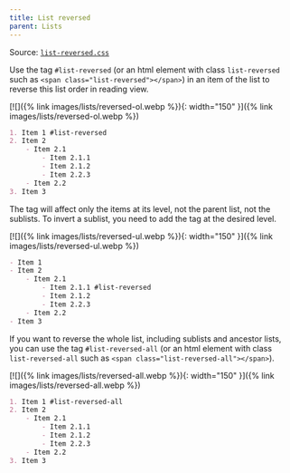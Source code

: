 ```yaml
---
title: List reversed
parent: Lists
---
```


Source: [`list-reversed.css`](https://github.com/ElsaTam/obsidian-fancy-a-story/blob/main/snippets/editor/lists/list-reversed.css)

Use the tag `#list-reversed` (or an html element with class `list-reversed` such as `<span class="list-reversed"></span>`) in an item of the list to reverse this list order in reading view.

[![]({% link images/lists/reversed-ol.webp %}){: width="150" }]({% link images/lists/reversed-ol.webp %})

```markdown
1. Item 1 #list-reversed
2. Item 2
    - Item 2.1
        - Item 2.1.1
        - Item 2.1.2
        - Item 2.2.3
    - Item 2.2
3. Item 3
```

The tag will affect only the items at its level, not the parent list, not the sublists. To invert a sublist, you need to add the tag at the desired level.

[![]({% link images/lists/reversed-ul.webp %}){: width="150" }]({% link images/lists/reversed-ul.webp %})

```markdown
- Item 1
- Item 2
    - Item 2.1
        - Item 2.1.1 #list-reversed
        - Item 2.1.2
        - Item 2.2.3
    - Item 2.2
- Item 3
```

If you want to reverse the whole list, including sublists and ancestor lists, you can use the tag `#list-reversed-all` (or an html element with class `list-reversed-all` such as `<span class="list-reversed-all"></span>`).

[![]({% link images/lists/reversed-all.webp %}){: width="150" }]({% link images/lists/reversed-all.webp %})

```markdown
1. Item 1 #list-reversed-all
2. Item 2
    - Item 2.1
        - Item 2.1.1
        - Item 2.1.2
        - Item 2.2.3
    - Item 2.2
3. Item 3
```